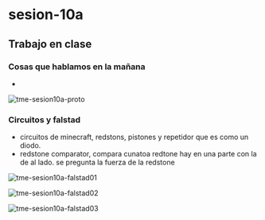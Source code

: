 # sesion-10a

## Trabajo en clase

### Cosas que hablamos en la mañana

-

![tme-sesion10a-proto](https://github.com/user-attachments/assets/4656d376-2ce7-4d12-bcec-493906d7b1bb)

### Circuitos y falstad

- circuitos de minecraft, redstons, pistones y repetidor que es como un diodo.
- redstone comparator, compara cunatoa redtone hay en una parte con la de al lado. se pregunta la fuerza de la redstone

![tme-sesion10a-falstad01](https://github.com/user-attachments/assets/344f322d-4e13-43c4-b820-31ec1fc6c300)

![tme-sesion10a-falstad02](https://github.com/user-attachments/assets/53a3e9ec-0d25-415b-a476-4065cefae7d3)

![tme-sesion10a-falstad03](https://github.com/user-attachments/assets/fa746476-71a3-4898-afc3-a1120c16fc35)
